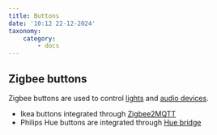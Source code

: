 ```yaml
---
title: Buttons
date: '10:12 22-12-2024'
taxonomy:
    category:
        - docs
---
```


## Zigbee buttons

Zigbee buttons are used to control [lights](/lights) and [audio devices](/audio-devices).

* Ikea buttons integrated through [Zigbee2MQTT](/zigbee2mqtt)
* Philips Hue buttons are integrated through [Hue bridge](/hue-bridge)